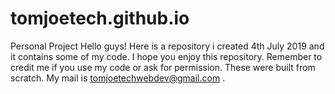 # tomjoetech.github.io
Personal Project
Hello guys! Here is a repository i created 4th July 2019 and it contains some of my code.
I hope you enjoy this repository. Remember to credit me if you use my code or ask for permission.
These were built from scratch. My mail is tomjoetechwebdev@gmail.com .
